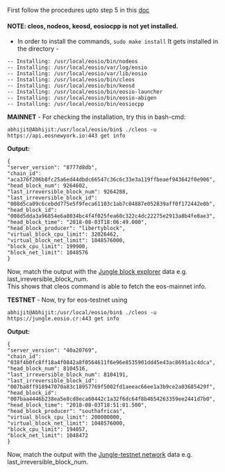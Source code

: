 First follow the procedures upto step 5 in this [doc](https://github.com/abhi3700/My_Learning_EOS/blob/master/EOS_setup_v1.0.7.md)

#### NOTE: cleos, nodeos, keosd, eosiocpp is not yet installed.

* In order to install the commands, `sudo make install`
It gets installed in the directory - 
```
-- Installing: /usr/local/eosio/bin/nodeos
-- Installing: /usr/local/eosio/var/log/eosio
-- Installing: /usr/local/eosio/var/lib/eosio
-- Installing: /usr/local/eosio/bin/cleos
-- Installing: /usr/local/eosio/bin/keosd
-- Installing: /usr/local/eosio/bin/eosio-launcher
-- Installing: /usr/local/eosio/bin/eosio-abigen
-- Installing: /usr/local/eosio/bin/eosiocpp
```

  **MAINNET** - For checking the installation, 
  try this in bash-cmd:
  
  `abhijit@Abhijit:/usr/local/eosio/bin$ ./cleos -u https://api.eosnewyork.io:443 get info`

  **Output:**
  
```
{
"server_version": "8777d8db",
"chain_id": "aca376f206b8fc25a6ed44dbdc66547c36c6c33e3a119ffbeaef943642f0e906",
"head_block_num": 9264602,
"last_irreversible_block_num": 9264288,
"last_irreversible_block_id": "008d5ca09c6cebdd775e5f9feca61103c1ab7c04887e052839aff0f172442e0b",
"head_block_id": "008d5dda3a96854e6a8034bc4f4f025fea60c322c4dc22275e2913a8b4fe8ae3",
"head_block_time": "2018-08-03T18:06:49.000",
"head_block_producer": "libertyblock",
"virtual_block_cpu_limit": 32026462,
"virtual_block_net_limit": 1048576000,
"block_cpu_limit": 199900,
"block_net_limit": 1048576
}
```
  Now, match the output with the [Jungle block explorer](http://eosnetworkmonitor.io/#) data e.g. last_irreversible_block_num. <br/>
  This shows that cleos command is able to fetch the eos-mainnet info.
  
   **TESTNET** - Now, try for eos-testnet using 
   
   `abhijit@Abhijit:/usr/local/eosio/bin$ ./cleos -u https://jungle.eosio.cr:443 get info`
   
   **Output:**

```
{
"server_version": "40a20769",
"chain_id": "038f4b0fc8ff18a4f0842a8f0564611f6e96e8535901dd45e43ac8691a1c4dca",
"head_block_num": 8104516,
"last_irreversible_block_num": 8104191,
"last_irreversible_block_id": "007ba8ff918947070a83c18957769f5002fd1aeeac66ee1a3b9ce2a03685429f",
"head_block_id": "007baa4446b238ea5e8cd8eca60442c1a32f6dc64f8b4654263359ee2441d7b0",
"head_block_time": "2018-08-03T18:51:01.500",
"head_block_producer": "southafricas",
"virtual_block_cpu_limit": 200000000,
"virtual_block_net_limit": 1048576000,
"block_cpu_limit": 194057,
"block_net_limit": 1048472
}
```

  Now, match the output with the [Jungle-testnet network](http://jungle.cryptolions.io/) data e.g. last_irreversible_block_num.
  
